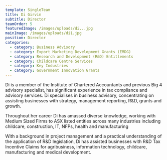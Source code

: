 ```yaml
---
template: SingleTeam
title: Di Girvin
subtitle: Director
teamOrder: 5
featuredImage: /images/uploads/di...jpg
mainImage: /images/uploads/di1.jpg
position: Director
categories:
  - category: Business Advisory
  - category: Export Marketing Development Grants (EMDG)
  - category: Research and Development (R&D) Entitlements
  - category: Childcare Centre Services
  - category: Key Industries
  - category: Government Innovation Grants
---
```


Di is a member of the Institute of Chartered Accountants and previous Big 4 advisory specialist, has significant experience in tax compliance and advisory services. Di specialises in business advisory, concentrating on assisting businesses with strategy, management reporting, R&D, grants and growth.

Throughout her career Di has amassed diverse knowledge, working with Medium Sized Firms to ASX listed entities across many industries including childcare, construction, IT, NFPs, health and manufacturing

With a background in project management and a practical understanding of the application of R&D legislation, Di has assisted businesses with R&D Tax Incentive Claims for agribusiness, information technology, childcare, manufacturing and medical development.
